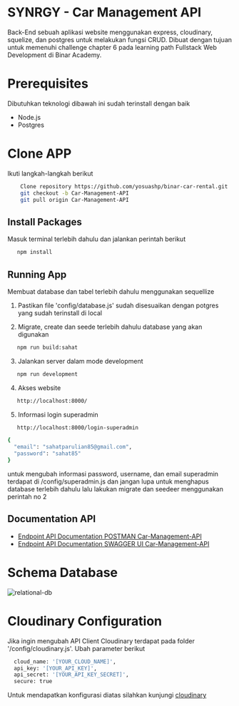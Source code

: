 # SYNRGY - Car Management API

Back-End sebuah aplikasi website menggunakan express, cloudinary, squelize, dan postgres untuk melakukan fungsi CRUD. Dibuat dengan tujuan untuk memenuhi challenge chapter 6 pada learning path Fullstack Web Development di Binar Academy.

# Prerequisites
Dibutuhkan teknologi dibawah ini sudah terinstall dengan baik
- Node.js
- Postgres

# Clone APP
Ikuti langkah-langkah berikut
```bash
    Clone repository https://github.com/yosuashp/binar-car-rental.git
    git checkout -b Car-Management-API
    git pull origin Car-Management-API
```
## Install Packages
Masuk terminal terlebih dahulu dan jalankan perintah berikut
```bash
   npm install
```

## Running App
Membuat database dan tabel terlebih dahulu menggunakan sequellize
1. Pastikan file 'config/database.js' sudah disesuaikan dengan potgres yang sudah terinstall di local

2. Migrate, create dan seede terlebih dahulu database yang akan digunakan
```bash
   npm run build:sahat
```

3. Jalankan server dalam mode development
```bash
   npm run development
```
4. Akses website
```bash
   http://localhost:8000/
```
5. Informasi login superadmin
```bash
   http://localhost:8000/login-superadmin
```
```bash
{
  "email": "sahatparulian85@gmail.com",
  "password": "sahat85"
}
```
untuk mengubah informasi password, username, dan email superadmin terdapat di /config/superadmin.js dan jangan lupa untuk menghapus database terlebih dahulu lalu lakukan migrate dan seedeer menggunakan perintah no 2

## Documentation API
- [Endpoint API Documentation POSTMAN Car-Management-API](https://documenter.getpostman.com/view/30942070/2s9YeD6rq8)
- [Endpoint API Documentation SWAGGER UI Car-Management-API](http://localhost:8000/api-docs)

# Schema Database
![relational-db](https://github.com/yosuashp/binar-car-rental/assets/64104610/31a97e36-79bb-4623-9d5b-b35d0aad73e4)


# Cloudinary Configuration
Jika ingin mengubah API Client Cloudinary terdapat pada folder '/config/cloudinary.js'. Ubah parameter berikut

```bash
  cloud_name: '[YOUR_CLOUD_NAME]',
  api_key: '[YOUR_API_KEY]',
  api_secret: '[YOUR_API_KEY_SECRET]',
  secure: true
```

Untuk mendapatkan konfigurasi diatas silahkan kunjungi [cloudinary](https://console.cloudinary.com/pm/c-8658ff03fff67c57fd39d10af19494/media-explorer)

